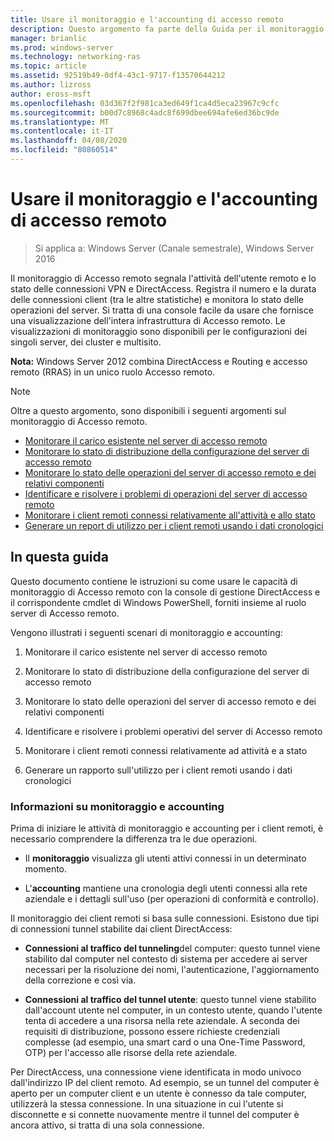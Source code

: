 ```yaml
---
title: Usare il monitoraggio e l'accounting di accesso remoto
description: Questo argomento fa parte della Guida per il monitoraggio e l'accounting di accesso remoto in Windows Server 2016.
manager: brianlic
ms.prod: windows-server
ms.technology: networking-ras
ms.topic: article
ms.assetid: 92519b49-0df4-43c1-9717-f13570644212
ms.author: lizross
author: eross-msft
ms.openlocfilehash: 03d367f2f981ca3ed649f1ca4d5eca23967c9cfc
ms.sourcegitcommit: b00d7c8968c4adc8f699dbee694afe6ed36bc9de
ms.translationtype: MT
ms.contentlocale: it-IT
ms.lasthandoff: 04/08/2020
ms.locfileid: "80860514"
---
```

# <a name="use-remote-access-monitoring-and-accounting"></a>Usare il monitoraggio e l'accounting di accesso remoto

>Si applica a: Windows Server (Canale semestrale), Windows Server 2016

Il monitoraggio di Accesso remoto segnala l'attività dell'utente remoto e lo stato delle connessioni VPN e DirectAccess. Registra il numero e la durata delle connessioni client (tra le altre statistiche) e monitora lo stato delle operazioni del server. Si tratta di una console facile da usare che fornisce una visualizzazione dell'intera infrastruttura di Accesso remoto. Le visualizzazioni di monitoraggio sono disponibili per le configurazioni dei singoli server, dei cluster e multisito.  
  
**Nota:** Windows Server 2012 combina DirectAccess e Routing e accesso remoto (RRAS) in un unico ruolo Accesso remoto.  
  
> [!NOTE]  
> Oltre a questo argomento, sono disponibili i seguenti argomenti sul monitoraggio di Accesso remoto.  
>   
> -   [Monitorare il carico esistente nel server di accesso remoto](Monitor-the-existing-load-on-the-Remote-Access-server.md)  
> -   [Monitorare lo stato di distribuzione della configurazione del server di accesso remoto](Monitor-the-configuration-distribution-status-of-the-Remote-Access-server.md)  
> -   [Monitorare lo stato delle operazioni del server di accesso remoto e dei relativi componenti](Monitor-the-operations-status-of-the-Remote-Access-server-and-its-components.md)  
> -   [Identificare e risolvere i problemi di operazioni del server di accesso remoto](Identify-and-resolve-Remote-Access-server-operations-problems.md)  
> -   [Monitorare i client remoti connessi relativamente all'attività e allo stato](Monitor-connected-remote-clients-for-activity-and-status.md)  
> -   [Generare un report di utilizzo per i client remoti usando i dati cronologici](Generate-a-usage-report-for-remote-clients-using-historical-data.md)  

## <a name="in-this-guide"></a>In questa guida  
Questo documento contiene le istruzioni su come usare le capacità di monitoraggio di Accesso remoto con la console di gestione DirectAccess e il corrispondente cmdlet di Windows PowerShell, forniti insieme al ruolo server di Accesso remoto.  
  
Vengono illustrati i seguenti scenari di monitoraggio e accounting:  
  
1.  Monitorare il carico esistente nel server di accesso remoto  
  
2.  Monitorare lo stato di distribuzione della configurazione del server di accesso remoto  
  
3.  Monitorare lo stato delle operazioni del server di accesso remoto e dei relativi componenti  
  
4.  Identificare e risolvere i problemi operativi del server di Accesso remoto  
  
5.  Monitorare i client remoti connessi relativamente ad attività e a stato  
  
6.  Generare un rapporto sull'utilizzo per i client remoti usando i dati cronologici  
  
### <a name="understand-monitoring-and-accounting"></a>Informazioni su monitoraggio e accounting  
Prima di iniziare le attività di monitoraggio e accounting per i client remoti, è necessario comprendere la differenza tra le due operazioni.  
  
-   Il **monitoraggio** visualizza gli utenti attivi connessi in un determinato momento.  
  
-   L'**accounting** mantiene una cronologia degli utenti connessi alla rete aziendale e i dettagli sull'uso (per operazioni di conformità e controllo).  
  
Il monitoraggio dei client remoti si basa sulle connessioni. Esistono due tipi di connessioni tunnel stabilite dai client DirectAccess:  
  
-   **Connessioni al traffico del tunneling**del computer: questo tunnel viene stabilito dal computer nel contesto di sistema per accedere ai server necessari per la risoluzione dei nomi, l'autenticazione, l'aggiornamento della correzione e così via.  
  
-   **Connessioni al traffico del tunnel utente**: questo tunnel viene stabilito dall'account utente nel computer, in un contesto utente, quando l'utente tenta di accedere a una risorsa nella rete aziendale. A seconda dei requisiti di distribuzione, possono essere richieste credenziali complesse (ad esempio, una smart card o una One-Time Password, OTP) per l'accesso alle risorse della rete aziendale.  
  
Per DirectAccess, una connessione viene identificata in modo univoco dall'indirizzo IP del client remoto. Ad esempio, se un tunnel del computer è aperto per un computer client e un utente è connesso da tale computer, utilizzerà la stessa connessione. In una situazione in cui l'utente si disconnette e si connette nuovamente mentre il tunnel del computer è ancora attivo, si tratta di una sola connessione.  
  


